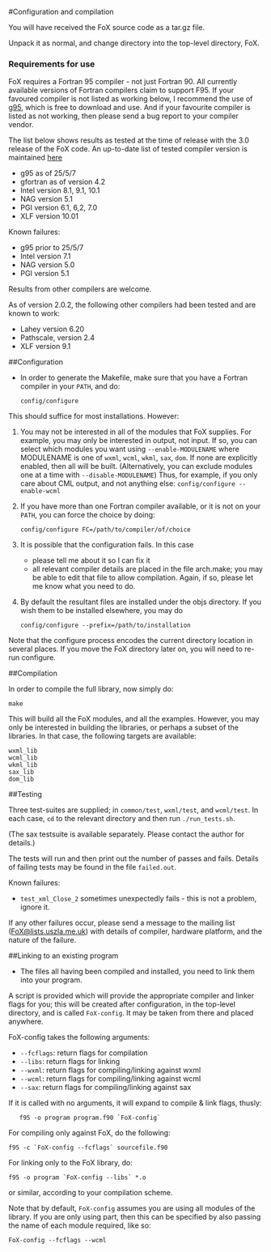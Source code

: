 #Configuration and compilation

You will have received the FoX source code as a tar.gz file.

Unpack it as normal, and change directory into the top-level directory, FoX.


### Requirements for use

FoX requires a Fortran 95 compiler - not just Fortran 90. All currently available versions of Fortran compilers claim to support F95. If your favoured compiler is not listed as working below, I recommend the use of [g95](www.g95.org), which is free to download and use. And if your favourite compiler is listed as not working, then please send a bug report to your compiler vendor.

The list below shows results as tested at the time of release with the 3.0 release of the FoX code. An up-to-date list of tested compiler version is maintained [here](http://uszla.me.uk/space/software/FoX/compat/)

* g95 as of 25/5/7
* gfortran as of version 4.2
* Intel version 8.1, 9.1, 10.1
* NAG version 5.1
* PGI version 6.1, 6,2, 7.0
* XLF version 10.01

Known failures:

* g95 prior to 25/5/7  
* Intel version 7.1  
* NAG version 5.0  
* PGI version 5.1  

Results from other compilers are welcome.

As of version 2.0.2, the following other compilers had been tested and are known to work:

* Lahey version 6.20
* Pathscale, version 2.4
* XLF version 9.1

##Configuration

* In order to generate the Makefile, make sure that you have a Fortran compiler in your `PATH`, and do:

    `config/configure`

This should suffice for most installations. However:

1. You may not be interested in all of the modules that FoX supplies. For example, you may only be interested in output, not input. If so, you can select which modules you want using `--enable-MODULENAME` where MODULENAME is one of `wxml`, `wcml`, `wkml`, `sax`, `dom`. If none are explicitly enabled, then all will be built. (Alternatively, you can exclude modules one at a time with `--disable-MODULENAME`) Thus, for example, if you only care about CML output, and not anything else: `config/configure --enable-wcml`

2. If you have more than one Fortran compiler available, or it is not on your `PATH`, you can force the choice by doing:

   `config/configure FC=/path/to/compiler/of/choice`

3. It is possible that the configuration fails. In this case
	* please tell me about it so I can fix it
  	* all relevant compiler details are placed in the file arch.make; you may be able to edit that file to allow compilation. Again, if so, please let me know what you need to do.

4. By default the resultant files are installed under the objs directory. If you wish them to be installed elsewhere, you may do

    `config/configure --prefix=/path/to/installation`

Note that the configure process encodes the current directory location in several
places.  If you move the FoX directory later on, you will need to re-run configure.

##Compilation

In order to compile the full library, now simply do:

    make

This will build all the FoX modules, and all the examples.
However, you may only be interested in building the libraries, or perhaps a subset of the libraries. In that case, the following targets are available:

    wxml_lib
    wcml_lib
    wkml_lib
    sax_lib
    dom_lib

##Testing

Three test-suites are supplied; in `common/test`, `wxml/test`, and `wcml/test`. In each case, `cd` to the relevant directory and then run `./run_tests.sh`.

(The sax testsuite is available separately. Please contact the author for details.)

The tests will run and then print out the number of passes and fails. Details of failing tests may be found in the file `failed.out`.

Known failures:     
* `test_xml_Close_2` sometimes unexpectedly fails - this is not a problem, ignore it.  

If any other failures occur, please send a message to the mailing list (<FoX@lists.uszla.me.uk>) with details of compiler, hardware platform, and the nature of the failure.

##Linking to an existing program

* The files all having been compiled and installed, you need to link them into your program.

A script is provided which will provide the appropriate compiler and linker flags for you; this will be created after configuration, in the top-level directory, and is called `FoX-config`. It may be taken from there and placed anywhere.

FoX-config takes the following arguments:

* `--fcflags`: return flags for compilation
* `--libs`: return flags for linking
* `--wxml`: return flags for compiling/linking against wxml
* `--wcml`: return flags for compiling/linking against wcml
* `--sax`: return flags for compiling/linking against sax

If it is called with no arguments, it will expand to compile & link flags, thusly:

       f95 -o program program.f90 `FoX-config`

For compiling only against FoX, do the following:

 	f95 -c `FoX-config --fcflags` sourcefile.f90

For linking only to the FoX library, do:

  	f95 -o program `FoX-config --libs` *.o

or similar, according to your compilation scheme. 

Note that by default, `FoX-config` assumes you are using all modules of the library. If you are only using part, then this can be specified by also passing the name of each module required, like so:

	FoX-config --fcflags --wcml
